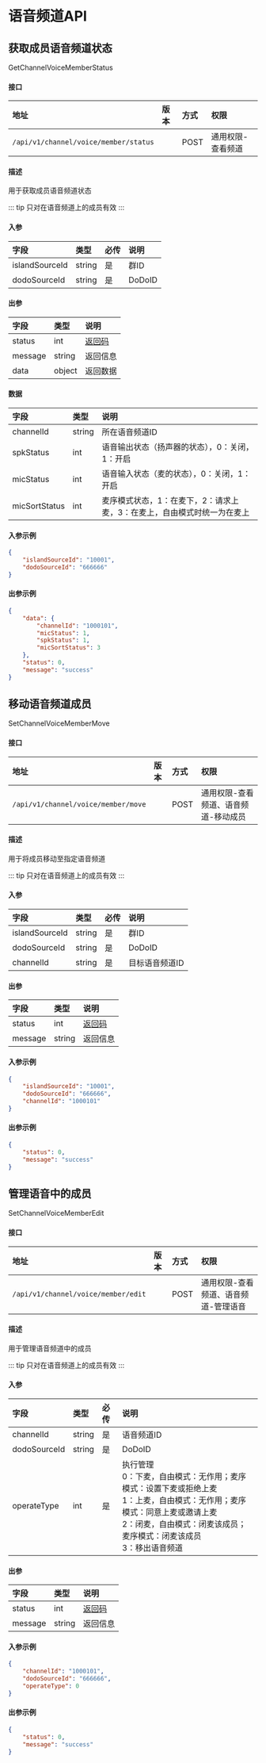 # 语音频道API

## 获取成员语音频道状态

GetChannelVoiceMemberStatus

#### 接口

|地址|版本|方式|权限|
|:-----|:---------------|:-----|:---------------|
|`/api/v1/channel/voice/member/status`|<Badge type="warning" text="v1" vertical="middle" />|POST|通用权限-查看频道|

#### 描述

用于获取成员语音频道状态

::: tip
只对在语音频道上的成员有效
:::

#### 入参

|字段|类型|必传|说明|
|:---------------|:-----|:-----|:---------------|
|islandSourceId|string|是|群ID|
|dodoSourceId|string|是|DoDoID|

#### 出参

|字段|类型|说明|
|:---------------|:-----|:---------------|
|status|int|[返回码](../start/status.md)|
|message|string|返回信息|
|data|object|返回数据|

#### 数据

|字段|类型|说明|
|:---------------|:-----|:---------------|
|channelId|string|所在语音频道ID|
|spkStatus|int|语音输出状态（扬声器的状态），0：关闭，1：开启|
|micStatus|int|语音输入状态（麦的状态），0：关闭，1：开启|
|micSortStatus|int|麦序模式状态，1：在麦下，2：请求上麦，3：在麦上，自由模式时统一为在麦上|

#### 入参示例

```json
{
    "islandSourceId": "10001",
    "dodoSourceId": "666666"
}
```

#### 出参示例

```json
{
    "data": {
        "channelId": "1000101",
        "micStatus": 1,
        "spkStatus": 1,
        "micSortStatus": 3
    },
    "status": 0,
    "message": "success"
}
```


## 移动语音频道成员

SetChannelVoiceMemberMove

#### 接口

|地址|版本|方式|权限|
|:-----|:---------------|:-----|:---------------|
|`/api/v1/channel/voice/member/move`|<Badge type="warning" text="v1" vertical="middle" />|POST|通用权限-查看频道、语音频道-移动成员|

#### 描述

用于将成员移动至指定语音频道

::: tip
只对在语音频道上的成员有效
:::

#### 入参

|字段|类型|必传|说明|
|:---------------|:-----|:-----|:---------------|
|islandSourceId|string|是|群ID|
|dodoSourceId|string|是|DoDoID|
|channelId|string|是|目标语音频道ID|

#### 出参

|字段|类型|说明|
|:---------------|:-----|:---------------|
|status|int|[返回码](../start/status.md)|
|message|string|返回信息|

#### 入参示例

```json
{
    "islandSourceId": "10001",
    "dodoSourceId": "666666",
    "channelId": "1000101"
}
```

#### 出参示例

```json
{
    "status": 0,
    "message": "success"
}
```


## 管理语音中的成员

SetChannelVoiceMemberEdit

#### 接口

|地址|版本|方式|权限|
|:-----|:---------------|:-----|:---------------|
|`/api/v1/channel/voice/member/edit`|<Badge type="warning" text="v1" vertical="middle" />|POST|通用权限-查看频道、语音频道-管理语音|

#### 描述

用于管理语音频道中的成员

::: tip
只对在语音频道上的成员有效
:::

#### 入参

|字段|类型|必传|说明|
|:---------------|:-----|:-----|:---------------|
|channelId|string|是|语音频道ID|
|dodoSourceId|string|是|DoDoID|
|operateType|int|是|执行管理<br/>0：下麦，自由模式：无作用；麦序模式：设置下麦或拒绝上麦<br/>1：上麦，自由模式：无作用；麦序模式：同意上麦或邀请上麦<br/>2：闭麦，自由模式：闭麦该成员；麦序模式：闭麦该成员<br/>3：移出语音频道|

#### 出参

|字段|类型|说明|
|:---------------|:-----|:---------------|
|status|int|[返回码](../start/status.md)|
|message|string|返回信息|

#### 入参示例

```json
{
    "channelId": "1000101",
    "dodoSourceId": "666666",
    "operateType": 0
}
```

#### 出参示例

```json
{
    "status": 0,
    "message": "success"
}
```
